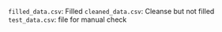 `filled_data.csv`: Filled
`cleaned_data.csv`: Cleanse but not filled
`test_data.csv`: file for manual check
